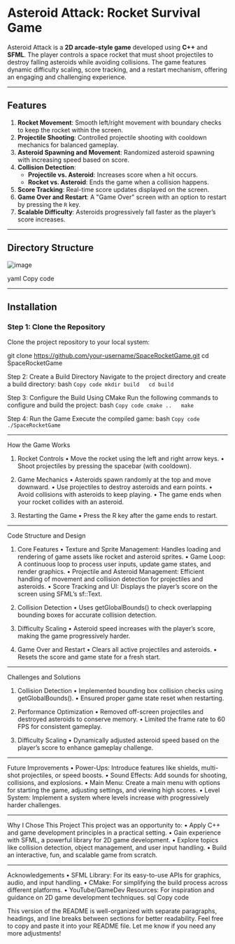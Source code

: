 # **Asteroid Attack: Rocket Survival Game**

Asteroid Attack is a **2D arcade-style game** developed using **C++** and **SFML**. The player controls a space rocket that must shoot projectiles to destroy falling asteroids while avoiding collisions. The game features dynamic difficulty scaling, score tracking, and a restart mechanism, offering an engaging and challenging experience.

---

## **Features**

1. **Rocket Movement**: Smooth left/right movement with boundary checks to keep the rocket within the screen.  
2. **Projectile Shooting**: Controlled projectile shooting with cooldown mechanics for balanced gameplay.  
3. **Asteroid Spawning and Movement**: Randomized asteroid spawning with increasing speed based on score.  
4. **Collision Detection**:
   - **Projectile vs. Asteroid**: Increases score when a hit occurs.  
   - **Rocket vs. Asteroid**: Ends the game when a collision happens.  
5. **Score Tracking**: Real-time score updates displayed on the screen.  
6. **Game Over and Restart**: A "Game Over" screen with an option to restart by pressing the `R` key.  
7. **Scalable Difficulty**: Asteroids progressively fall faster as the player’s score increases.  

---

## **Directory Structure**

![image](https://github.com/user-attachments/assets/927b73f0-5dad-4ba2-b328-be0f98a82003)


yaml
Copy code

---

## **Installation**

### **Step 1: Clone the Repository**  
Clone the project repository to your local system:  

git clone https://github.com/your-username/SpaceRocketGame.git
cd SpaceRocketGame

Step 2: Create a Build Directory
Navigate to the project directory and create a build directory:
bash
`Copy code
mkdir build  
cd build`

Step 3: Configure the Build Using CMake
Run the following commands to configure and build the project:
bash
`Copy code
cmake ..  
make`

Step 4: Run the Game
Execute the compiled game:
bash
`Copy code
./SpaceRocketGame`
________________________________________
How the Game Works
1. Rocket Controls
•	Move the rocket using the left and right arrow keys.
•	Shoot projectiles by pressing the spacebar (with cooldown).

2. Game Mechanics
•	Asteroids spawn randomly at the top and move downward.
•	Use projectiles to destroy asteroids and earn points.
•	Avoid collisions with asteroids to keep playing.
•	The game ends when your rocket collides with an asteroid.

3. Restarting the Game
•	Press the R key after the game ends to restart.
________________________________________
Code Structure and Design
1. Core Features
•	Texture and Sprite Management: Handles loading and rendering of game assets like rocket and asteroid sprites.
•	Game Loop: A continuous loop to process user inputs, update game states, and render graphics.
•	Projectile and Asteroid Management: Efficient handling of movement and collision detection for projectiles and asteroids.
•	Score Tracking and UI: Displays the player’s score on the screen using SFML’s sf::Text.

2. Collision Detection
•	Uses getGlobalBounds() to check overlapping bounding boxes for accurate collision detection.

3. Difficulty Scaling
•	Asteroid speed increases with the player’s score, making the game progressively harder.

4. Game Over and Restart
•	Clears all active projectiles and asteroids.
•	Resets the score and game state for a fresh start.
________________________________________
Challenges and Solutions
1. Collision Detection
•	Implemented bounding box collision checks using getGlobalBounds().
•	Ensured proper game state reset when restarting.

2. Performance Optimization
•	Removed off-screen projectiles and destroyed asteroids to conserve memory.
•	Limited the frame rate to 60 FPS for consistent gameplay.

3. Difficulty Scaling
•	Dynamically adjusted asteroid speed based on the player’s score to enhance gameplay challenge.
________________________________________
Future Improvements
•	Power-Ups: Introduce features like shields, multi-shot projectiles, or speed boosts.
•	Sound Effects: Add sounds for shooting, collisions, and explosions.
•	Main Menu: Create a main menu with options for starting the game, adjusting settings, and viewing high scores.
•	Level System: Implement a system where levels increase with progressively harder challenges.
________________________________________
Why I Chose This Project
This project was an opportunity to:
•	Apply C++ and game development principles in a practical setting.
•	Gain experience with SFML, a powerful library for 2D game development.
•	Explore topics like collision detection, object management, and user input handling.
•	Build an interactive, fun, and scalable game from scratch.
________________________________________
Acknowledgements
•	SFML Library: For its easy-to-use APIs for graphics, audio, and input handling.
•	CMake: For simplifying the build process across different platforms.
•	YouTube/GameDev Resources: For inspiration and guidance on 2D game development techniques.
sql
Copy code

This version of the README is well-organized with separate paragraphs, headings, and line breaks between sections for better readability. Feel free to copy and paste it into your README file. Let me know if you need any more adjustments!


